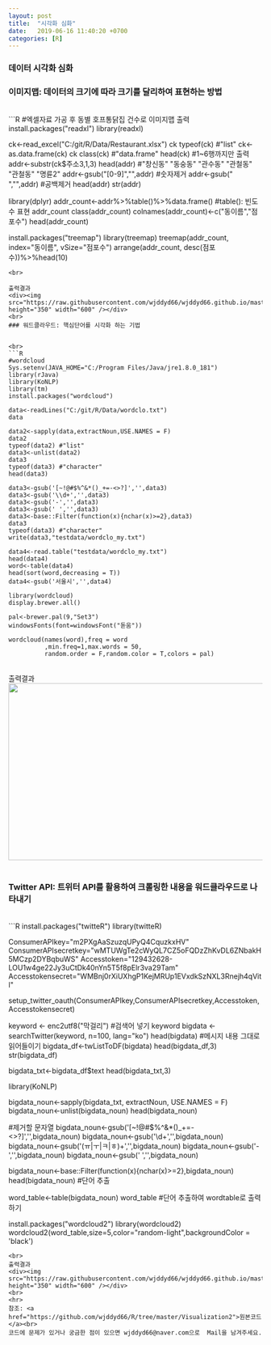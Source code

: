 ```yaml
---
layout: post
title:  "시각화 심화"
date:   2019-06-16 11:40:20 +0700
categories: [R]
---
```


###  데이터 시각화 심화
###  이미지맵: 데이터의 크기에 따라 크기를 달리하여 표현하는 방법

<br>
```R
#엑셀자료 가공 후 동별 호프통닭집 건수로 이미지맵 출력
install.packages("readxl")
library(readxl)

ck<-read_excel("C:/git/R/Data/Restaurant.xlsx")
ck
typeof(ck) #"list"
ck<-as.data.frame(ck)
ck
class(ck) #"data.frame"
head(ck) #1~6행까지만 출력
addr<-substr(ck$주소3,1,3)
head(addr) #"창신동" "동숭동" "관수동" "관철동" "관철동" "명륜2"
addr<-gsub("[0-9]","",addr) #숫자제거
addr<-gsub(" ","",addr) #공백제거
head(addr)
str(addr)

library(dplyr)
addr_count<-addr%>%table()%>%data.frame() #table(): 빈도수 표현
addr_count
class(addr_count)
colnames(addr_count)<-c("동이름","점포수")
head(addr_count)

install.packages("treemap")
library(treemap)
treemap(addr_count, index="동이름", vSize="점포수")
arrange(addr_count, desc(점포수))%>%head(10)
```
<br>

출력결과
<div><img src="https://raw.githubusercontent.com/wjddyd66/wjddyd66.github.io/master/static/img/R/V1.PNG" height="350" width="600" /></div>
<br>
### 워드클라우드: 핵심단어를 시각화 하는 기법


<br>
```R
#wordcloud
Sys.setenv(JAVA_HOME="C:/Program Files/Java/jre1.8.0_181")
library(rJava)
library(KoNLP)
library(tm)
install.packages("wordcloud")

data<-readLines("C:/git/R/Data/wordclo.txt")
data

data2<-sapply(data,extractNoun,USE.NAMES = F)
data2
typeof(data2) #"list"
data3<-unlist(data2)
data3
typeof(data3) #"character"
head(data3)

data3<-gsub('[~!@#$%^&*()_+=-<>?]','',data3)
data3<-gsub('\\d+','',data3)
data3<-gsub('-','',data3)
data3<-gsub(' ','',data3)
data3<-base::Filter(function(x){nchar(x)>=2},data3)
data3
typeof(data3) #"character"
write(data3,"testdata/wordclo_my.txt")

data4<-read.table("testdata/wordclo_my.txt")
head(data4)
word<-table(data4)
head(sort(word,decreasing = T))
data4<-gsub('서울시','',data4)

library(wordcloud)
display.brewer.all()

pal<-brewer.pal(9,"Set3")
windowsFonts(font=windowsFont("돋움"))

wordcloud(names(word),freq = word
          ,min.freq=1,max.words = 50,
          random.order = F,random.color = T,colors = pal)
```
<br>
출력결과
<div><img src="https://raw.githubusercontent.com/wjddyd66/wjddyd66.github.io/master/static/img/R/V2.PNG" height="350" width="600" /></div>
<br>

### Twitter API: 트위터 API를 활용하여 크롤링한 내용을 워드클라우드로 나타내기


<br>
```R
install.packages("twitteR")
library(twitteR)

ConsumerAPIkey="m2PXgAaSzuzqUPyQ4CquzkxHV"
ConsumerAPIsecretkey="wMTUWgTe2cWyQL7CZ5oFQDzZhKvDL6ZNbakH5MCzp2DYBqbuWS"
Accesstoken="129432628-LOU1w4ge22Jy3uCtDk40nYn5T5f8pElr3va29Tam"
Accesstokensecret="WMBnj0rXiUXhgP1KejMRUp1EVxdkSzNXL3Rnejh4qVitl"

setup_twitter_oauth(ConsumerAPIkey,ConsumerAPIsecretkey,Accesstoken,Accesstokensecret)

keyword <- enc2utf8("막걸리") #검색어 넣기
keyword
bigdata <- searchTwitter(keyword, n=100, lang="ko")
head(bigdata) #메시지 내용 그대로 읽어들이기
bigdata_df<-twListToDF(bigdata)
head(bigdata_df,3)
str(bigdata_df)

bigdata_txt<-bigdata_df$text
head(bigdata_txt,3)

library(KoNLP)

bigdata_noun<-sapply(bigdata_txt, extractNoun, USE.NAMES = F)
bigdata_noun<-unlist(bigdata_noun)
head(bigdata_noun)

#제거할 문자열 
bigdata_noun<-gsub('[~!@#$%^&*()_+=-<>?]','',bigdata_noun)
bigdata_noun<-gsub('\\d+','',bigdata_noun)
bigdata_noun<-gsub('(ㅠ|ㅜ|ㅋ|ㅎ)+','',bigdata_noun)
bigdata_noun<-gsub('-','',bigdata_noun)
bigdata_noun<-gsub(' ','',bigdata_noun)

bigdata_noun<-base::Filter(function(x){nchar(x)>=2},bigdata_noun)
head(bigdata_noun) #단어 추출

word_table<-table(bigdata_noun)
word_table #단어 추출하여 wordtable로 출력하기

install.packages("wordcloud2")
library(wordcloud2)
wordcloud2(word_table,size=5,color="random-light",backgroundColor = 'black')
```
<br>
출력결과
<div><img src="https://raw.githubusercontent.com/wjddyd66/wjddyd66.github.io/master/static/img/R/V3.PNG" height="350" width="600" /></div>
<br>
<hr>
참조: <a href="https://github.com/wjddyd66/R/tree/master/Visualization2">원본코드</a><br>
코드에 문제가 있거나 궁금한 점이 있으면 wjddyd66@naver.com으로  Mail을 남겨주세요.